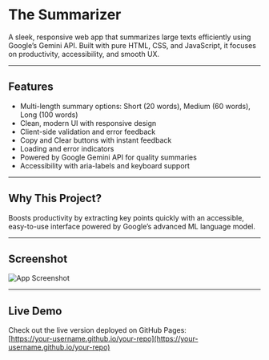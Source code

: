 # The Summarizer

A sleek, responsive web app that summarizes large texts efficiently using Google’s Gemini API. Built with pure HTML, CSS, and JavaScript, it focuses on productivity, accessibility, and smooth UX.

---

## Features

- Multi-length summary options: Short (20 words), Medium (60 words), Long (100 words)  
- Clean, modern UI with responsive design  
- Client-side validation and error feedback  
- Copy and Clear buttons with instant feedback  
- Loading and error indicators  
- Powered by Google Gemini API for quality summaries  
- Accessibility with aria-labels and keyboard support  

---

## Why This Project?

Boosts productivity by extracting key points quickly with an accessible, easy-to-use interface powered by Google’s advanced ML language model.

---

## Screenshot

![App Screenshot](https://github.com/user-attachments/assets/d226416f-be37-4141-a712-28bb8ac62308)

---

## Live Demo

Check out the live version deployed on GitHub Pages:  
[https://your-username.github.io/your-repo](https://your-username.github.io/your-repo)
